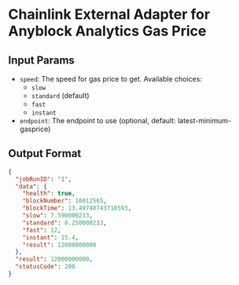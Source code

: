 # Chainlink External Adapter for Anyblock Analytics Gas Price

## Input Params

- `speed`: The speed for gas price to get. Available choices:
  - `slow`
  - `standard` (default)
  - `fast`
  - `instant`
- `endpoint`: The endpoint to use (optional, default: latest-minimum-gasprice)

## Output Format

```json
{
  "jobRunID": "1",
  "data": {
    "health": true,
    "blockNumber": 10012565,
    "blockTime": 13.49748743718593,
    "slow": 7.590000233,
    "standard": 8.250000233,
    "fast": 12,
    "instant": 15.4,
    "result": 12000000000
  },
  "result": 12000000000,
  "statusCode": 200
}
```
